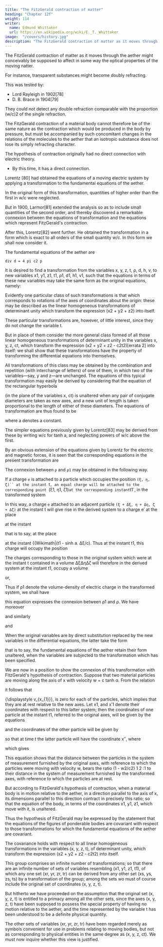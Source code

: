 ```yaml
---
title: "The FitzGerald contraction of matter"
heading: "Chapter 12f"
weight: 114
writer:
  name: Edmund Whittaker
  url: https://en.wikipedia.org/wiki/E._T._Whittaker
image:  "/covers/history.jpg"
description: "The FitzGerald contraction of matter as it moves through the aether might conceivably be supposed to affect in some way the optical properties of the moving natter"
---
```




The FitzGerald contraction of matter as it moves through the aether might conceivably be supposed to affect in some way the optical properties of the moving natter.

For instance, transparent substances might become doubly refracting. 

This was tested by:
- Lord Rayleigh in 1902[78]
- D. B. Brace in 1904[79]

They could not detect any double refraction comparable with the proportion (w/c)2 of the single refraction. 

The FitzGerald contraction of a material body cannot therefore be of the same nature as the contraction which would be produced in the body by pressure, but must be accompanied by such concomitant changes in the relations of the molecules to the aether that an isotropic substance does not lose its simply refracting character.



The hypothesis of contraction originally had no direct connection with electric theory.
- By this time, it has a direct connection.


Lorentz [80] had obtained the equations of a moving electric system by applying a transformation to the fundamental equations of the aether. 

In the original form of this transformation, quantities of higher order than the first in w/c were neglected. 

But in 1900, Larmor[81] extended the analysis so as to include small quantities of the second order, and thereby discovered a remarkable connexion between the equations of transformation and the equations which represent FitzGerald's contraction. 

After this, Lorentz[82] went further. He obtained the transformation in a form which is exact to all orders of the small quantity w/c. In this form we shall now consider it.

The fundamental equations of the aether are

```
div d = 4 pi c2 p
```


It is desired to find a transformation from the variables x, y, z, t, ρ, d, h, v, to new variables x1, y1, z1, t1, ρ1, d1, h1, v1, such that the equations in terms of these new variables may take the same form as the original equations, namely:


Evidently one particular class of such transformations is that which corresponds to rotations of the axes of coordinates about the origin: these may be described as the linear homogeneous transformations of determinant unity which transform the expression (x2 + y2 + z2) into itself.

These particular transformations are, however, of little interest, since they do not change the variable t. 

But in place of them consider the more general class formed of all those linear homogeneous transformations of determinant unity in the variables x, y, z, ct, which transform the expression (x2 + y2 + z2 - c2t2)[errata 2] into itself: we shall show that these transformations have the property of transforming the differential equations into themselves.

All transformations of this class may be obtained by the combination and repetition (with interchange of letters) of one of them, in which two of the variables—say, y and z—are unchanged. The equations of this typical transformation may easily be derived by considering that the equation of the rectangular hyperbola

(in the plane of the variables x, ct) is unaltered when any pair of conjugate diameters are taken as new axes, and a new unit of length is taken proportional to the length of either of these diameters. The equations of transformation are thus found to be

where a denotes a constant. 

The simpler equations previously given by Lorentz[83] may be derived from these by writing w/c for tanh a, and neglecting powers of w/c above the first. 

By an obvious extension of the equations given by Lorentz for the electric and magnetic forces, it is seen that the corresponding equations in the present transformation are


The connexion between `ρ` and `ρ1` may be obtained in the following way. 

If a charge `e` is attached to a particle which occupies the position `(ξ, η, ζ)`` at the instant `t`, an equal charge will be attached to the corresponding point `(ξ1, η1, ζ1)` at the corresponding instant `t1`, in the transformed system

In this way, a charge `e` attached to an adjacent particle `(ξ + Δξ, η + Δη, ζ + Δζ)` at the instant t will give rise in the derived system to a charge e′ at the place

at the instant


that is to say, at the place


at the instant {{Wikimath|(t1 - sinh a. Δξ/c). Thus at the instant t1, this charge will occupy the position



The charges corresponding to those in the original system which were at the instant t contained in a volume ΔξΔηΔζ will therefore in the derived system at the instant t1, occupy a volume


or,


Thus if ρ1 denote the volume-density of electric charge in the transformed system, we shall have


this equation expresses the connexion between ρ1 and ρ. We have moreover

and similarly


and

When the original variables are by direct substitution replaced by the new variables in the differential equations, the latter take the form


that is to say, the fundamental equations of the aether retain their form unaltered, when the variables are subjected to the transformation which has been specified.

We are now in a position to show the connexion of this transformation with FitzGerald's hypothesis of contraction. Suppose that two material particles are moving along the axis of x with velocity w = c tanh α. From the relation



it follows that 

{\displaystyle v_{x_{1}}}, is zero for each of the particles, which implies that they are at rest relative to the new axes. Let x1, and x′1 denote their coordinates with respect to this latter system; then the coordinates of one particle at the instant t1, referred to the original axes, will be given by the equations

and the coordinates of the other particle will be given by

so that at time t the latter particle will have the coordinate x′′, where

which gives

This equation shows that the distance between the particles in the system of measurement furnished by the original axes, with reference to which the particles were moving with velocity w, bears the ratio (1 - w2/c2)
1
2
:1 to their distance in the ​system of measurement furnished by the transformed axes, with reference to which the particles are at rest. 

But according to FitzGerald's hypothesis of contraction, when a material body is in motion relative to the aether, in a direction parallel to the axis of x, its dimensions parallel to this direction contract in precisely this ratio; so that the equation of the body, in terms of the coordinates x1, y1, z1, which move with it, is unaltered. 

Thus the hypothesis of FitzGerald may be expressed by the statement that the equations of the figures of ponderable bodies are covariant with respect to those transformations for which the fundamental equations of the aether are covariant.

The covariance holds with respect to all linear homogeneous transformations in the variables (x, y, z, t), of determinant unity, which transform the expression (x2 + y2 + z2 - c2t2) into itself. 

This group comprises an infinite number of transformations; so that there are an infinite number of sets of variables resembling (x1, y1, z1, t1), of which any one set (xr, yr, zr, tr) can be derived from any other set (xs, ys, zs, ts) by a transformation of the group; among the sets wo must of course include the original set of coordinates (x, y, z, t). 


But hitherto we have proceeded on the assumption that the original set (x, y, z, t) is entitled to a primacy among all the other sets, since the axes (x, y, z, t) have been supposed to possess the special property of having no motion relative to the aether, and the time represented by the variable t has been understood to be a definite physical quantity. 

The other sets of variables (xr, yr, zr, tr) have been regarded merely as symbols convenient for use in problems relating to moving bodies, but not as corresponding to physical entities in the same degree as (x, y, z, ct). We must now inquire whether this view is justified.
